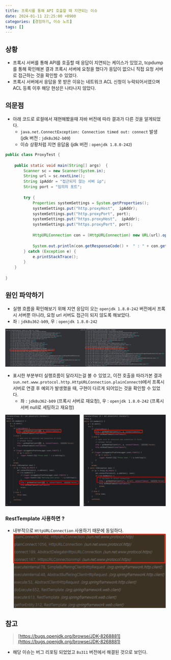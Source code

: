 ```yaml
---
title: 프록시를 통해 API 호출할 때 지연되는 이슈
date: 2024-01-11 22:25:00 +0900
categories: [경험하기, 이슈 노트]
tags: []
---
```


## 상황
- 프록시 서버를 통해 API를 호출할 때 응답이 지연되는 케이스가 있었고, tcpdump를 통해 확인해본 결과 프록시 서버에 요청을 했다가 응답이 없으니 직접 요청 서버로 접근하는 것을 확인할 수 있었다.
- 프록시 서버에서 응답을 못 받은 이유는 네트워크 ACL 신청이 누락되어서였으며 ACL 등록 이후 해당 현상은 나타나지 않았다.

## 의문점
- 아래 코드로 로컬에서 재현해봤을때 자바 버전에 따라 결과가 다른 것을 알게되었다.
  - `java.net.ConnectException: Connection timed out: connect` 발생 (jdk 버전 : `jdk8u362-b09`)
  - 이슈 상황처럼 지연 응답옴 (jdk 버전 : `openjdk 1.8.0-242`)

```java
public class ProxyTest {

    public static void main(String[] args)  {
        Scanner sc = new Scanner(System.in);
        String url = sc.nextLine();
        String ipAddr = "접근되지 않는 서버 ip";
        String port = "임의의 포트";

        try {
            Properties systemSettings = System.getProperties();
            systemSettings.put("http.proxyHost",  ipAddr);
            systemSettings.put("http.proxyPort", port);
            systemSettings.put("https.proxyHost",  ipAddr);
            systemSettings.put("https.proxyPort", port);

            HttpURLConnection con = (HttpURLConnection) new URL(url).openConnection();

            System.out.println(con.getResponseCode() +  " : " + con.getResponseMessage());
        } catch (Exception e) {
            e.printStackTrace();
        }
    }

}
```

## 원인 파악하기
- 실행 흐름을 확인해보기 위해 지연 응답이 오는 `openjdk 1.8.0-242` 버전에서 프록시 서버뿐 아니라, 요청 url 서버도 접근이 되지 않도록 해보았다.
- 좌 : `jdk8u362-b09`, 우 : `openjdk 1.8.0-242`

![image](/assets/img/proxy-issue-img1.png)

- 표시한 부분부터 실행흐름이 달라지는걸 볼 수 있었고, 이전 호출을 따라가본 결과 `sun.net.www.protocol.http.HttpURLConnection.plainConnect0`에서 프록시 서버로 연결 후 예외가 발생했을 때, 구현이 다르게 되어있는 것을 확인할 수 있었다.
  - 좌 : `jdk8u362-b09` (프록시 서버로 재요청), 우 : `openjdk 1.8.0-242` (프록시 서버 null로 세팅하고 재요청)

![image](/assets/img/proxy-issue-img2.png)

### RestTemplate 사용하면 ?
- 내부적으로 `HttpURLConnection` 사용하기 때문에 동일하다.
  ![image](/assets/img/proxy-issue-img3.png)

## 참고
> [https://bugs.openjdk.org/browse/JDK-8268881](https://bugs.openjdk.org/browse/JDK-8268881)

- 해당 이슈는 버그 리포팅 되었었고 `8u311` 버전에서 해결된 것으로 보인다.





